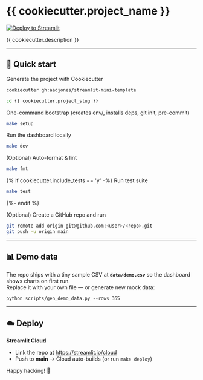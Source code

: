 # {{ cookiecutter.project_name }}

[![Deploy to Streamlit](https://img.shields.io/badge/Deploy-Streamlit%20Cloud-%23FF4B4B)](https://streamlit.io/)

{{ cookiecutter.description }}

---

## 🚀 Quick start

Generate the project with Cookiecutter

```bash
cookiecutter gh:aadjones/streamlit-mini-template

cd {{ cookiecutter.project_slug }}
```

One-command bootstrap (creates env/, installs deps, git init, pre-commit)

```bash
make setup
```

Run the dashboard locally

```bash
make dev
```

(Optional) Auto-format & lint

```bash
make fmt
```

{% if cookiecutter.include_tests == 'y' -%}
Run test suite

```bash
make test
```

{%- endif %}

(Optional) Create a GitHub repo and run

```bash
git remote add origin git@github.com:<user>/<repo>.git
git push -u origin main
```

---

## 📊 Demo data

The repo ships with a tiny sample CSV at **`data/demo.csv`** so the dashboard shows charts on first run.  
Replace it with your own file — or generate new mock data:

    python scripts/gen_demo_data.py --rows 365

---

## ☁️ Deploy

**Streamlit Cloud**

- Link the repo at <https://streamlit.io/cloud>
- Push to **main** → Cloud auto-builds (or run `make deploy`)

Happy hacking! 🌱
